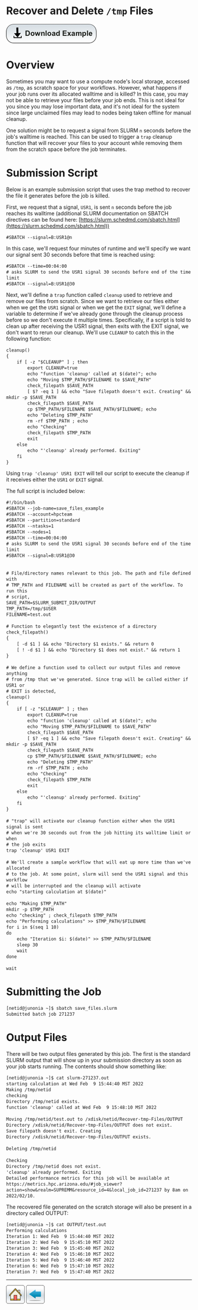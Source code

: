 # Recover and Delete ```/tmp``` Files

[![](/Images/Download-Button.png)](Recover-tmp-Files.tar.gz)

# Overview
Sometimes you may want to use a compute node's local storage, accessed as ```/tmp```, as scratch space for your workflows. However, what happens if your job runs over its allocated walltime and is killed? In this case, you may not be able to retrieve your files before your job ends. This is not ideal for you since you may lose important data, and it's not ideal for the system since large unclaimed files may lead to nodes being taken offline for manual cleanup.

One solution might be to request a signal from SLURM ```n``` seconds before the job's walltime is reached. This can be used to trigger a ```trap``` cleanup function that will recover your files to your account while removing them from the scratch space before the job terminates.

# Submission Script
Below is an example submission script that uses the trap method to recover the file it generates before the job is killed. 

First, we request that a signal, ```USR1```, is sent ```n``` seconds before the job reaches its walltime (additional SLURM documentation on SBATCH directives can be found here: [https://slurm.schedmd.com/sbatch.html](https://slurm.schedmd.com/sbatch.html)) 
```
#SBATCH --signal=B:USR1@n
```
In this case, we'll request four minutes of runtime and we'll specify we want our signal sent 30 seconds before that time is reached using:
```
#SBATCH --time=00:04:00
# asks SLURM to send the USR1 signal 30 seconds before end of the time limit
#SBATCH --signal=B:USR1@30
```
Next, we'll define a ```trap``` function called ```cleanup``` used to retrieve and remove our files from scratch. Since we want to retrieve our files either when we get the ```USR1``` signal or when we get the ```EXIT``` signal, we'll define a variable to determine if we've already gone through the cleanup process before so we don't execute it multiple times. Specifically, if a script is told to clean up after receiving the USR1 signal, then exits with the EXIT signal, we don't want to rerun our cleanup. We'll use ```CLEANUP``` to catch this in the following function:
```
cleanup()
{
    if [ -z "$CLEANUP" ] ; then
        export CLEANUP=true
        echo "function 'cleanup' called at $(date)"; echo
        echo "Moving $TMP_PATH/$FILENAME to $SAVE_PATH"
        check_filepath $SAVE_PATH
        [ $? -eq 1 ] && echo "Save filepath doesn't exit. Creating" && mkdir -p $SAVE_PATH
        check_filepath $SAVE_PATH
        cp $TMP_PATH/$FILENAME $SAVE_PATH/$FILENAME; echo
        echo "Deleting $TMP_PATH"
        rm -rf $TMP_PATH ; echo
        echo "Checking"
        check_filepath $TMP_PATH
        exit
    else
        echo "'cleanup' already performed. Exiting"
    fi
}
```
Using ```trap 'cleanup' USR1 EXIT``` will tell our script to execute the cleanup if it receives either the ```USR1``` or ```EXIT``` signal. 

The full script is included below:
```
#!/bin/bash
#SBATCH --job-name=save_files_example
#SBATCH --account=hpcteam
#SBATCH --partition=standard
#SBATCH --ntasks=1
#SBATCH --nodes=1
#SBATCH --time=00:04:00
# asks SLURM to send the USR1 signal 30 seconds before end of the time limit
#SBATCH --signal=B:USR1@30


# File/directory names relevant to this job. The path and file defined with
# TMP_PATH and FILENAME will be created as part of the workflow. To run this
# script, 
SAVE_PATH=$SLURM_SUBMIT_DIR/OUTPUT
TMP_PATH=/tmp/$USER
FILENAME=test.out

# Function to elegantly test the existence of a directory
check_filepath()
{
    [ -d $1 ] && echo "Directory $1 exists." && return 0
    [ ! -d $1 ] && echo "Directory $1 does not exist." && return 1
}

# We define a function used to collect our output files and remove anything
# from /tmp that we've generated. Since trap will be called either if USR1 or
# EXIT is detected, 
cleanup()
{
    if [ -z "$CLEANUP" ] ; then
        export CLEANUP=true
        echo "function 'cleanup' called at $(date)"; echo
        echo "Moving $TMP_PATH/$FILENAME to $SAVE_PATH"
        check_filepath $SAVE_PATH
        [ $? -eq 1 ] && echo "Save filepath doesn't exit. Creating" && mkdir -p $SAVE_PATH
        check_filepath $SAVE_PATH
        cp $TMP_PATH/$FILENAME $SAVE_PATH/$FILENAME; echo
        echo "Deleting $TMP_PATH"
        rm -rf $TMP_PATH ; echo
        echo "Checking"
        check_filepath $TMP_PATH
        exit
    else
        echo "'cleanup' already performed. Exiting"
    fi
}

# "trap" will activate our cleanup function either when the USR1 signal is sent
# when we're 30 seconds out from the job hitting its walltime limit or when 
# the job exits
trap 'cleanup' USR1 EXIT

# We'll create a sample workflow that will eat up more time than we've allocated
# to the job. At some point, slurm will send the USR1 signal and this workflow
# will be interrupted and the cleanup will activate
echo "starting calculation at $(date)"

echo "Making $TMP_PATH"
mkdir -p $TMP_PATH
echo "checking" ; check_filepath $TMP_PATH
echo "Performing calculations" >> $TMP_PATH/$FILENAME
for i in $(seq 1 10) 
do
    echo "Iteration $i: $(date)" >> $TMP_PATH/$FILENAME
    sleep 30
    wait
done

wait
```

# Submitting the Job
```
[netid@junonia ~]$ sbatch save_files.slurm 
Submitted batch job 271237
```

# Output Files
There will be two output files generated by this job. The first is the standard SLURM output that will show up in your submission directory as soon as your job starts running. The contents should show something like:
```
[netid@junonia ~]$ cat slurm-271237.out 
starting calculation at Wed Feb  9 15:44:40 MST 2022
Making /tmp/netid
checking
Directory /tmp/netid exists.
function 'cleanup' called at Wed Feb  9 15:48:10 MST 2022

Moving /tmp/netid/test.out to /xdisk/netid/Recover-tmp-Files/OUTPUT
Directory /xdisk/netid/Recover-tmp-Files/OUTPUT does not exist.
Save filepath doesn't exit. Creating
Directory /xdisk/netid/Recover-tmp-Files/OUTPUT exists.

Deleting /tmp/netid

Checking
Directory /tmp/netid does not exist.
'cleanup' already performed. Exiting
Detailed performance metrics for this job will be available at https://metrics.hpc.arizona.edu/#job_viewer?action=show&realm=SUPREMM&resource_id=4&local_job_id=271237 by 8am on 2022/02/10.
```
The recovered file generated on the scratch storage will also be present in a directory called OUTPUT:
```
[netid@junonia ~]$ cat OUTPUT/test.out 
Performing calculations
Iteration 1: Wed Feb  9 15:44:40 MST 2022
Iteration 2: Wed Feb  9 15:45:10 MST 2022
Iteration 3: Wed Feb  9 15:45:40 MST 2022
Iteration 4: Wed Feb  9 15:46:10 MST 2022
Iteration 5: Wed Feb  9 15:46:40 MST 2022
Iteration 6: Wed Feb  9 15:47:10 MST 2022
Iteration 7: Wed Feb  9 15:47:40 MST 2022
```

*****
[![](/Images/home.png)](https://ua-researchcomputing-hpc.github.io/) 
[![](/Images/back.png)](../)
